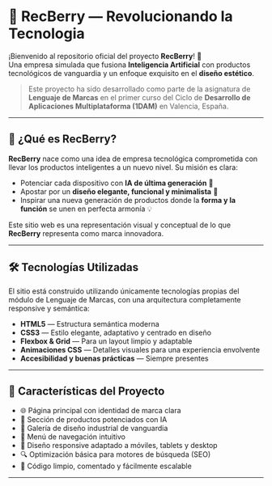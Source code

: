 # 🌟 RecBerry — Revolucionando la Tecnologia

¡Bienvenido al repositorio oficial del proyecto **RecBerry**! 🚀  
Una empresa simulada que fusiona **Inteligencia Artificial** con productos tecnológicos de vanguardia y un enfoque exquisito en el **diseño estético**.

> Este proyecto ha sido desarrollado como parte de la asignatura de **Lenguaje de Marcas** en el primer curso del Ciclo de **Desarrollo de Aplicaciones Multiplataforma (1DAM)** en Valencia, España.

---

## 🧠 ¿Qué es RecBerry?

**RecBerry** nace como una idea de empresa tecnológica comprometida con llevar los productos inteligentes a un nuevo nivel. Su misión es clara:

- Potenciar cada dispositivo con **IA de última generación** 🤖
- Apostar por un **diseño elegante, funcional y minimalista** 🎨
- Inspirar una nueva generación de productos donde la **forma y la función** se unen en perfecta armonía 💡

Este sitio web es una representación visual y conceptual de lo que **RecBerry** representa como marca innovadora.

---

## 🛠️ Tecnologías Utilizadas

El sitio está construido utilizando únicamente tecnologías propias del módulo de Lenguaje de Marcas, con una arquitectura completamente responsive y semántica:

- **HTML5** — Estructura semántica moderna
- **CSS3** — Estilo elegante, adaptativo y centrado en diseño
- **Flexbox & Grid** — Para un layout limpio y adaptable
- **Animaciones CSS** — Detalles visuales para una experiencia envolvente
- **Accesibilidad y buenas prácticas** — Siempre presentes

---

## 🎯 Características del Proyecto

- 🌐 Página principal con identidad de marca clara
- 🧬 Sección de productos potenciados con IA
- 🎨 Galería de diseño industrial de vanguardia
- 🧭 Menú de navegación intuitivo
- 📱 Diseño responsive adaptado a móviles, tablets y desktop
- 🔍 Optimización básica para motores de búsqueda (SEO)
- 📖 Código limpio, comentado y fácilmente escalable

---
